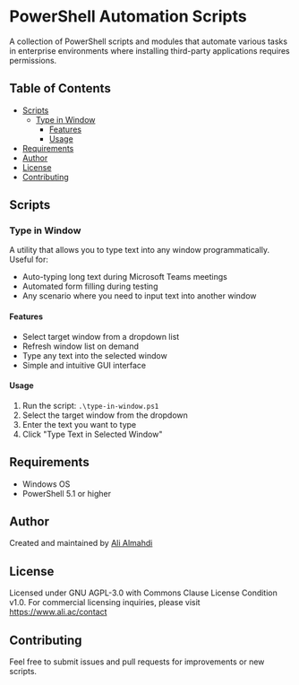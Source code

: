 # PowerShell Automation Scripts

A collection of PowerShell scripts and modules that automate various tasks in enterprise environments where installing third-party applications requires permissions.

## Table of Contents
- [Scripts](#scripts)
  - [Type in Window](#type-in-window)
    - [Features](#features)
    - [Usage](#usage)
- [Requirements](#requirements)
- [Author](#author)
- [License](#license)
- [Contributing](#contributing)

## Scripts

### Type in Window
A utility that allows you to type text into any window programmatically. Useful for:
- Auto-typing long text during Microsoft Teams meetings
- Automated form filling during testing
- Any scenario where you need to input text into another window

#### Features
- Select target window from a dropdown list
- Refresh window list on demand
- Type any text into the selected window
- Simple and intuitive GUI interface

#### Usage
1. Run the script: `.\type-in-window.ps1`
2. Select the target window from the dropdown
3. Enter the text you want to type
4. Click "Type Text in Selected Window"

## Requirements
- Windows OS
- PowerShell 5.1 or higher

## Author
Created and maintained by [Ali Almahdi](https://www.ali.ac)

## License
Licensed under GNU AGPL-3.0 with Commons Clause License Condition v1.0.
For commercial licensing inquiries, please visit https://www.ali.ac/contact

## Contributing
Feel free to submit issues and pull requests for improvements or new scripts.

